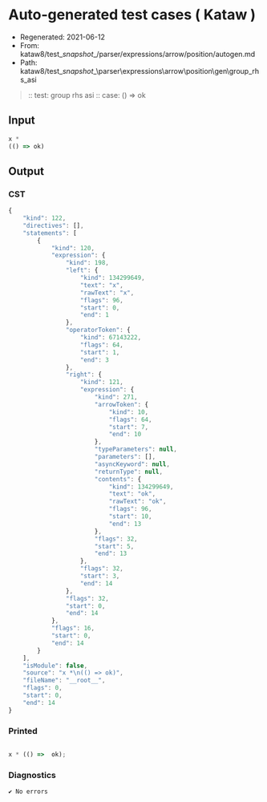 # Auto-generated test cases ( Kataw )
- Regenerated: 2021-06-12
- From: kataw8/test\__snapshot__/parser/expressions/arrow/position/autogen.md
- Path: kataw8/test\__snapshot__\parser\expressions\arrow\position\gen\group_rhs_asi
> :: test: group rhs asi
> :: case: () => ok
## Input

`````js
x *
(() => ok)
`````
## Output

### CST

```javascript
{
    "kind": 122,
    "directives": [],
    "statements": [
        {
            "kind": 120,
            "expression": {
                "kind": 198,
                "left": {
                    "kind": 134299649,
                    "text": "x",
                    "rawText": "x",
                    "flags": 96,
                    "start": 0,
                    "end": 1
                },
                "operatorToken": {
                    "kind": 67143222,
                    "flags": 64,
                    "start": 1,
                    "end": 3
                },
                "right": {
                    "kind": 121,
                    "expression": {
                        "kind": 271,
                        "arrowToken": {
                            "kind": 10,
                            "flags": 64,
                            "start": 7,
                            "end": 10
                        },
                        "typeParameters": null,
                        "parameters": [],
                        "asyncKeyword": null,
                        "returnType": null,
                        "contents": {
                            "kind": 134299649,
                            "text": "ok",
                            "rawText": "ok",
                            "flags": 96,
                            "start": 10,
                            "end": 13
                        },
                        "flags": 32,
                        "start": 5,
                        "end": 13
                    },
                    "flags": 32,
                    "start": 3,
                    "end": 14
                },
                "flags": 32,
                "start": 0,
                "end": 14
            },
            "flags": 16,
            "start": 0,
            "end": 14
        }
    ],
    "isModule": false,
    "source": "x *\n(() => ok)",
    "fileName": "__root__",
    "flags": 0,
    "start": 0,
    "end": 14
}
```

### Printed

```javascript

x * (() =>  ok);
```

### Diagnostics

```javascript
✔ No errors
```

